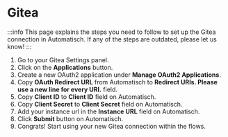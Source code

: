 # Gitea

:::info
This page explains the steps you need to follow to set up the Gitea
connection in Automatisch. If any of the steps are outdated, please let us know!
:::

1. Go to your Gitea Settings panel.
2. Click on the **Applications** button.
3. Create a new OAuth2 application under **Manage OAuth2 Applications**.
4. Copy **OAuth Redirect URL** from Automatisch to **Redirect URIs. Please use a new line for every URI.** field.
5. Copy **Client ID** to **Client ID** field on Automatisch.
6. Copy **Client Secret** to **Client Secret** field on Automatisch.
7. Add your instance url in the **Instance URL** field on Automatisch.
8. Click **Submit** button on Automatisch.
9. Congrats! Start using your new Gitea connection within the flows.
